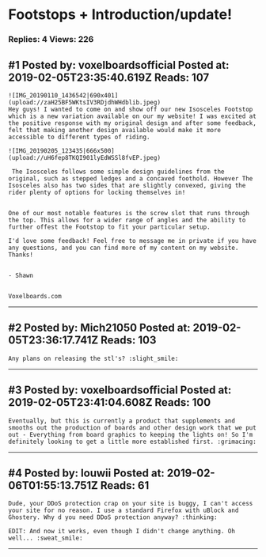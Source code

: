# Footstops + Introduction/update!

### Replies: 4 Views: 226

## \#1 Posted by: voxelboardsofficial Posted at: 2019-02-05T23:35:40.619Z Reads: 107

```
![IMG_20190110_1436542|690x401](upload://zaH25BF5WKtsIV3RDjdhWHdblib.jpeg) 
Hey guys! I wanted to come on and show off our new Isosceles Footstop which is a new variation available on our my website! I was excited at the positive response with my original design and after some feedback, felt that making another design available would make it more accessible to different types of riding.

![IMG_20190205_123435|666x500](upload://uH6fep8TKQI901lyEdWSSl8fvEP.jpeg) 

 The Isosceles follows some simple design guidelines from the original, such as stepped ledges and a concaved foothold. However The Isosceles also has two sides that are slightly convexed, giving the rider plenty of options for locking themselves in!


One of our most notable features is the screw slot that runs through the top. This allows for a wider range of angles and the ability to further offest the Footstop to fit your particular setup.

I'd love some feedback! Feel free to message me in private if you have any questions, and you can find more of my content on my website. Thanks!


- Shawn


Voxelboards.com
```

---
## \#2 Posted by: Mich21050 Posted at: 2019-02-05T23:36:17.741Z Reads: 103

```
Any plans on releasing the stl's? :slight_smile:
```

---
## \#3 Posted by: voxelboardsofficial Posted at: 2019-02-05T23:41:04.608Z Reads: 100

```
Eventually, but this is currently a product that supplements and smooths out the production of boards and other design work that we put out - Everything from board graphics to keeping the lights on! So I'm definitely looking to get a little more established first. :grimacing:
```

---
## \#4 Posted by: louwii Posted at: 2019-02-06T01:55:13.751Z Reads: 61

```
Dude, your DDoS protection crap on your site is buggy, I can't access your site for no reason. I use a standard Firefox with uBlock and Ghostery. Why d you need DDoS protection anyway? :thinking:

EDIT: And now it works, even though I didn't change anything. Oh well... :sweat_smile:
```

---
